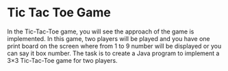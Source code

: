 # Tic Tac Toe Game
 In the Tic-Tac-Toe game, you will see the approach of the game is implemented. In this game, two players will be played and you have one print board on the screen where from 1 to 9 number will be displayed or you can say it box number. The task is to create a Java program to implement a 3×3 Tic-Tac-Toe game for two players.
